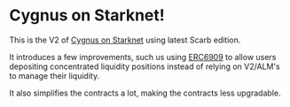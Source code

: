 # Cygnus on Starknet!

This is the V2 of [Cygnus on Starknet](https://github.com/CygnusDAO/cygnus-starknet) using latest Scarb edition.

It introduces a few improvements, such us using [ERC6909](https://eips.ethereum.org/EIPS/eip-6909) to allow users depositing concentrated liquidity positions instead of relying on V2/ALM's to manage their liquidity.

It also simplifies the contracts a lot, making the contracts less upgradable.
